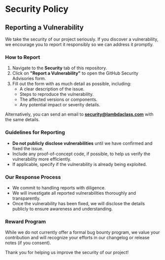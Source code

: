 # Security Policy

## Reporting a Vulnerability

We take the security of our project seriously. If you discover a vulnerability, we encourage you to report it responsibly so we can address it promptly. 

### How to Report

1. Navigate to the **Security** tab of this repository.
2. Click on **"Report a Vulnerability"** to open the GitHub Security Advisories form.
3. Fill out the form with as much detail as possible, including:
   - A clear description of the issue.
   - Steps to reproduce the vulnerability.
   - The affected versions or components.
   - Any potential impact or severity details.

Alternatively, you can send an email to **[security@lambdaclass.com](mailto:security@lambdaclass.com)** with the same details.

### Guidelines for Reporting

- **Do not publicly disclose vulnerabilities** until we have confirmed and fixed the issue.
- Include any proof-of-concept code, if possible, to help us verify the vulnerability more efficiently.
- If applicable, specify if the vulnerability is already being exploited.

### Our Response Process

- We commit to handling reports with diligence.
- We will investigate all reported vulnerabilities thoroughly and transparently.
- Once the vulnerability has been fixed, we will disclose the details publicly to ensure awareness and understanding.


### Reward Program

While we do not currently offer a formal bug bounty program, we value your contribution and will recognize your efforts in our changelog or release notes (if you consent).

Thank you for helping us improve the security of our project!
